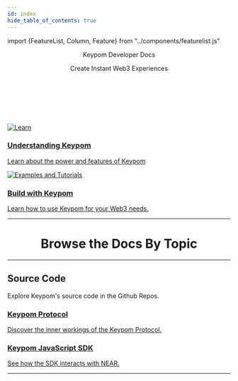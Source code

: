 ```yaml
---
id: index
hide_table_of_contents: true
---
```

import {FeatureList, Column, Feature} from "../components/featurelist.js"

<center>
  <p class="pink-main-header-text"> Keypom Developer Docs </p>
</center>
<center>
  <p class="white-main-subheader-text" > Create Instant Web3 Experiences </p>
</center>
<br></br>
<br></br>
<br></br>




<div class="container">
  <div class="row">
    <div class="col col--6">
      <a href="/docs/next/exec-summary">
        <div class="card mb-3">
          <div class="card__image">
            <img src={require("/static/img/newMoonCrop2.png").default} alt="Learn" />
            <div class="card__body">
              <h3 class="small-bottom-padding-only">Understanding Keypom</h3>
                <p class="neutraltext">Learn about the power and features of Keypom</p>
            </div>
          </div>
        </div>
      </a>
    </div>
    <div class="col col--6">
      <a href="/docs/next/Tutorials/welcome">
        <div class="card mb-3">
          <div class="card__image">
            <img src={require("/static/img/docs/homepage-banner-2.png").default} alt="Examples and Tutorials" />
            <div class="card__body">
              <h3 class="small-bottom-padding-only">Build with Keypom</h3>
                <p class="neutraltext">Learn how to use Keypom for your Web3 needs.</p>
            </div>
          </div>
        </div>
      </a>
    </div>
  </div>
</div>

<hr class="subsection" />

<center><h1 class="text-center big-title" > Browse the Docs By Topic </h1></center>

<FeatureList width = "100%">

  <Column title="Understanding Keypom" size ="3">
    <Feature url="../../docs/next/Concepts/Keypom%20Protocol/overview" title="What is Keypom?" subtitle="Learn the Basics of Keypom" image="docs/icons/key.png" />
    <Feature url="../../docs/next/Concepts/Keypom%20Protocol/Github%20Readme/Types%20of%20Drops/introduction" title="Types of Drops" subtitle="Find out what you can send using Keypom" image="docs/icons/tutorials.png" />
    <Feature url="../../docs/next/Concepts/Keypom%20Protocol/Github%20Readme/Types%20of%20Drops/drop-customization" title="Customize your Drops" subtitle="Learn to configure your Keypom drop" image="docs/icons/update.png" />
  </Column>

  <Column title="Beginner Tutorials" size="3">
    <Feature url="../../docs/next/Tutorials/Basics/simple-drops" title="Simple Drop" subtitle="Send $NEAR" image="docs/icons/random.png" />
    <Feature url="../../docs/next/Tutorials/Basics/nft-drops" title="Non-Fungible Token Drop" subtitle="Send Non-Fungible Tokens" image="docs/icons/near_place.png" />
    <Feature url="../../docs/next/Tutorials/Basics/ft-drops" title="Fungible Token Drop" subtitle="Send Fungible Tokens" image="docs/icons/ft.png" />
    <Feature url="../../docs/next/Tutorials/Basics/fc-drops" title="Function Call Drop" subtitle="Keypom's most powerful drop" image="docs/icons/oracle.png" />
  </Column>

  <Column title="Advanced Tutorials" size="3">
    <Feature url="../../docs/next/Tutorials/Advanced/ticketing/introduction" title="Ticketing" subtitle="Power your next event with Keypom" image="docs/icons/nft.png" />
    <Feature url="../../docs/next/Tutorials/Advanced/daos/introduction" title="DAO Onboarding" subtitle="Level up your DAO with a seamless onboarding experience" image="docs/icons/dao.png" />
    <Feature url="../../docs/next/Tutorials/Advanced/subscriptions/introduction" title="Subscriptions using Web3" subtitle="Make a Web3 subscription service" image="docs/icons/subscription.png" />
  </Column>

  <Column title="Developer Documentation" size="3">
    <Feature url="docs/next/keypom-sdk/welcome" title="Keypom TypeDocs" subtitle="Spin-up your first dApp" image="docs/icons/typedocs.png" />
    <Feature url="https://github.com/keypom/keypom-js" title="JavaScript SDK Repo" subtitle="Keypom SDK behind the scenes" image="moon.svg" />
    <Feature url="https://docs.near.org/tools/near-api-js/quick-reference" title="NEAR-API-JS" subtitle="Learn to interact with NEAR using JavaScript" image="docs/icons/near-api-js.png" />
  </Column>


</FeatureList>


---

## Source Code

Explore Keypom's source code in the Github Repos.

<div class="container">
  <div class="row">
    <div class="col">
      <a href="https://github.com/keypom/keypom">
        <div class="card h-100">
          <div class="card__body">
            <h3 class="small-bottom-padding-only">Keypom Protocol</h3>
              <p class="neutraltext">Discover the inner workings of the Keypom Protocol.</p>
          </div>
        </div>
      </a>
    </div>
    <div class="col">
      <a href="https://github.com/keypom/keypom-js">
        <div class="card h-100">
          <div class="card__body">
            <h3 class="small-bottom-padding-only">Keypom JavaScript SDK</h3>
              <p class="neutraltext">See how the SDK interacts with NEAR.</p>
          </div>
        </div>
      </a>
    </div>
  </div>
</div>

<hr class="subsection" />

<ContactUs />
